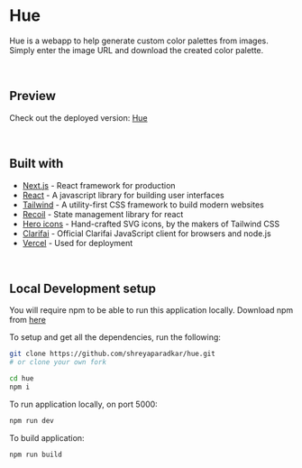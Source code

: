 # Hue

Hue is a webapp to help generate custom color palettes from images. Simply enter the image URL and download the created color palette.

<br>

## **Preview**

Check out the deployed version: [Hue](https://hue-beta.vercel.app/)

<br>

## **Built with**

- [Next.js](https://nextjs.org/) - React framework for production
- [React](https://reactjs.org/) - A javascript library for building user interfaces
- [Tailwind](https://tailwindcss.com/) - A utility-first CSS framework to build modern websites
- [Recoil](https://recoiljs.org/) - State management library for react
- [Hero icons](https://heroicons.com/) - Hand-crafted SVG icons, by the makers of Tailwind CSS
- [Clarifai](https://github.com/Clarifai/clarifai-javascript) - Official Clarifai JavaScript client for browsers and node.js
- [Vercel](https://vercel.com/) - Used for deployment

<br>

## **Local Development setup**

You will require npm to be able to run this application locally. Download npm from [here](https://www.npmjs.com/)

To setup and get all the dependencies, run the following:

```bash
git clone https://github.com/shreyaparadkar/hue.git
# or clone your own fork

cd hue
npm i
```

To run application locally, on port 5000:

```cmd
npm run dev
```

To build application:

```cmdss
npm run build
```

